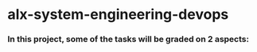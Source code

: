 # alx-system-engineering-devops

### In this project, some of the tasks will be graded on 2 aspects:
